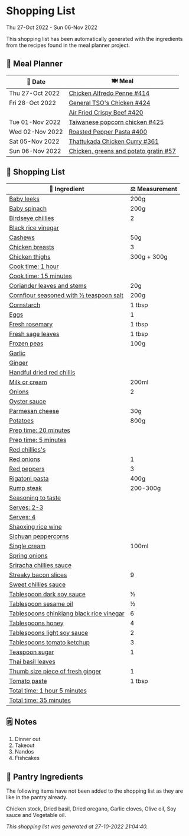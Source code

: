 # Shopping List

Thu 27-Oct 2022 - Sun 06-Nov 2022

This shopping list has been automatically generated with the ingredients from the recipes found in the meal planner project.

## 📅 Meal Planner

|📅 Date| 🍽️ Meal|
|----|----|
|Thu 27-Oct 2022|[Chicken Alfredo Penne #414](https://github.com/jcallaghan/The-Cookbook/issues/414)|
|Fri 28-Oct 2022|[General TSO's Chicken #424](https://github.com/jcallaghan/The-Cookbook/issues/424)|
||[Air Fried Crispy Beef #420](https://github.com/jcallaghan/The-Cookbook/issues/420)|
|Tue 01-Nov 2022|[Taiwanese popcorn chicken #425](https://github.com/jcallaghan/The-Cookbook/issues/425)|
|Wed 02-Nov 2022|[Roasted Pepper Pasta #400](https://github.com/jcallaghan/The-Cookbook/issues/400)|
|Sat 05-Nov 2022|[Thattukada Chicken Curry #361](https://github.com/jcallaghan/The-Cookbook/issues/361)|
|Sun 06-Nov 2022|[Chicken, greens and potato gratin #57](https://github.com/jcallaghan/The-Cookbook/issues/57)|

## 🛒 Shopping List

| 🍌 Ingredient| ⚖️ Measurement|
|----------|-----------|
|[Baby leeks](https://www.sainsburys.co.uk/gol-ui/SearchResults/Baby%20leeks)|200g|
|[Baby spinach](https://www.sainsburys.co.uk/gol-ui/SearchResults/Baby%20spinach)|200g|
|[Birdseye chillies](https://www.sainsburys.co.uk/gol-ui/SearchResults/Birdseye%20chillies)|2|
|[Black rice vinegar](https://www.sainsburys.co.uk/gol-ui/SearchResults/Black%20rice%20vinegar)||
|[Cashews](https://www.sainsburys.co.uk/gol-ui/SearchResults/Cashews)|50g|
|[Chicken breasts](https://www.sainsburys.co.uk/gol-ui/SearchResults/Chicken%20breasts)|3|
|[Chicken thighs](https://www.sainsburys.co.uk/gol-ui/SearchResults/Chicken%20thighs)|300g + 300g|
|[Cook time: 1 hour](https://www.sainsburys.co.uk/gol-ui/SearchResults/Cook%20time:%201%20hour)||
|[Cook time: 15 minutes](https://www.sainsburys.co.uk/gol-ui/SearchResults/Cook%20time:%2015%20minutes)||
|[Coriander leaves and stems](https://www.sainsburys.co.uk/gol-ui/SearchResults/Coriander%20leaves%20and%20stems)|20g|
|[Cornflour seasoned with ½ teaspoon salt](https://www.sainsburys.co.uk/gol-ui/SearchResults/Cornflour%20seasoned%20with%20½%20teaspoon%20salt)|200g|
|[Cornstarch](https://www.sainsburys.co.uk/gol-ui/SearchResults/Cornstarch)|1 tbsp|
|[Eggs](https://www.sainsburys.co.uk/gol-ui/SearchResults/Eggs)|1|
|[Fresh rosemary](https://www.sainsburys.co.uk/gol-ui/SearchResults/Fresh%20rosemary)|1 tbsp|
|[Fresh sage leaves](https://www.sainsburys.co.uk/gol-ui/SearchResults/Fresh%20sage%20leaves)|1 tbsp|
|[Frozen peas](https://www.sainsburys.co.uk/gol-ui/SearchResults/Frozen%20peas)|100g|
|[Garlic](https://www.sainsburys.co.uk/gol-ui/SearchResults/Garlic)||
|[Ginger](https://www.sainsburys.co.uk/gol-ui/SearchResults/Ginger)||
|[Handful dried red chillis](https://www.sainsburys.co.uk/gol-ui/SearchResults/Handful%20dried%20red%20chillis)||
|[Milk or cream](https://www.sainsburys.co.uk/gol-ui/SearchResults/Milk%20or%20cream)|200ml|
|[Onions](https://www.sainsburys.co.uk/gol-ui/SearchResults/Onions)|2|
|[Oyster sauce](https://www.sainsburys.co.uk/gol-ui/SearchResults/Oyster%20sauce)||
|[Parmesan cheese](https://www.sainsburys.co.uk/gol-ui/SearchResults/Parmesan%20cheese)|30g|
|[Potatoes](https://www.sainsburys.co.uk/gol-ui/SearchResults/Potatoes)|800g|
|[Prep time: 20 minutes](https://www.sainsburys.co.uk/gol-ui/SearchResults/Prep%20time:%2020%20minutes)||
|[Prep time: 5 minutes](https://www.sainsburys.co.uk/gol-ui/SearchResults/Prep%20time:%205%20minutes)||
|[Red chillies's](https://www.sainsburys.co.uk/gol-ui/SearchResults/Red%20chillies's)||
|[Red onions](https://www.sainsburys.co.uk/gol-ui/SearchResults/Red%20onions)|1|
|[Red peppers](https://www.sainsburys.co.uk/gol-ui/SearchResults/Red%20peppers)|3|
|[Rigatoni pasta](https://www.sainsburys.co.uk/gol-ui/SearchResults/Rigatoni%20pasta)|400g|
|[Rump steak](https://www.sainsburys.co.uk/gol-ui/SearchResults/Rump%20steak)|200-300g|
|[Seasoning to taste](https://www.sainsburys.co.uk/gol-ui/SearchResults/Seasoning%20to%20taste)||
|[Serves: 2-3](https://www.sainsburys.co.uk/gol-ui/SearchResults/Serves:%202-3)||
|[Serves: 4](https://www.sainsburys.co.uk/gol-ui/SearchResults/Serves:%204)||
|[Shaoxing rice wine](https://www.sainsburys.co.uk/gol-ui/SearchResults/Shaoxing%20rice%20wine)||
|[Sichuan peppercorns](https://www.sainsburys.co.uk/gol-ui/SearchResults/Sichuan%20peppercorns)||
|[Single cream](https://www.sainsburys.co.uk/gol-ui/SearchResults/Single%20cream)|100ml|
|[Spring onions](https://www.sainsburys.co.uk/gol-ui/SearchResults/Spring%20onions)||
|[Sriracha chillies sauce](https://www.sainsburys.co.uk/gol-ui/SearchResults/Sriracha%20chillies%20sauce)||
|[Streaky bacon slices](https://www.sainsburys.co.uk/gol-ui/SearchResults/Streaky%20bacon%20slices)|9|
|[Sweet chillies sauce](https://www.sainsburys.co.uk/gol-ui/SearchResults/Sweet%20chillies%20sauce)||
|[Tablespoon dark soy sauce](https://www.sainsburys.co.uk/gol-ui/SearchResults/Tablespoon%20dark%20soy%20sauce)|½|
|[Tablespoon sesame oil](https://www.sainsburys.co.uk/gol-ui/SearchResults/Tablespoon%20sesame%20oil)|½|
|[Tablespoons chinkiang black rice vinegar](https://www.sainsburys.co.uk/gol-ui/SearchResults/Tablespoons%20chinkiang%20black%20rice%20vinegar)|6|
|[Tablespoons honey](https://www.sainsburys.co.uk/gol-ui/SearchResults/Tablespoons%20honey)|4|
|[Tablespoons light soy sauce](https://www.sainsburys.co.uk/gol-ui/SearchResults/Tablespoons%20light%20soy%20sauce)|2|
|[Tablespoons tomato ketchup](https://www.sainsburys.co.uk/gol-ui/SearchResults/Tablespoons%20tomato%20ketchup)|3|
|[Teaspoon sugar](https://www.sainsburys.co.uk/gol-ui/SearchResults/Teaspoon%20sugar)|1|
|[Thai basil leaves](https://www.sainsburys.co.uk/gol-ui/SearchResults/Thai%20basil%20leaves)||
|[Thumb size piece of fresh ginger](https://www.sainsburys.co.uk/gol-ui/SearchResults/Thumb%20size%20piece%20of%20fresh%20ginger)|1|
|[Tomato paste](https://www.sainsburys.co.uk/gol-ui/SearchResults/Tomato%20paste)|1 tbsp|
|[Total time: 1 hour 5 minutes](https://www.sainsburys.co.uk/gol-ui/SearchResults/Total%20time:%201%20hour%205%20minutes)||
|[Total time: 35 minutes](https://www.sainsburys.co.uk/gol-ui/SearchResults/Total%20time:%2035%20minutes)||

## 🗒️ Notes

1. Dinner out
1. Takeout
1. Nandos
1. Fishcakes

## 🏪 Pantry Ingredients

The following items have not been added to the shopping list as they are like in the pantry already.

Chicken stock, Dried basil, Dried oregano, Garlic cloves, Olive oil, Soy sauce and Vegetable oil.


_This shopping list was generated at 27-10-2022 21:04:40._